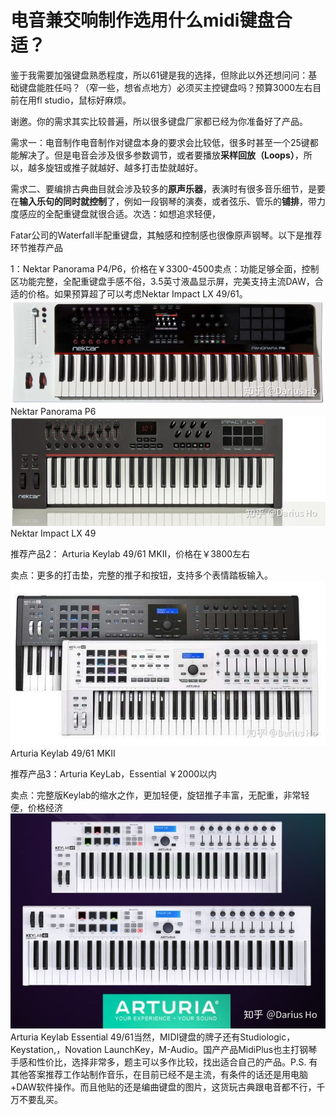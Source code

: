 



# 电音兼交响制作选用什么midi键盘合适？

鉴于我需要加强键盘熟悉程度，所以61键是我的选择，但除此以外还想问问：基础键盘能胜任吗？（窄一些，想省点地方）必须买主控键盘吗？预算3000左右目前在用fl studio，鼠标好麻烦。







谢邀。你的需求其实比较普遍，所以很多键盘厂家都已经为你准备好了产品。

需求一：电音制作电音制作对键盘本身的要求会比较低，很多时甚至一个25键都能解决了。但是电音会涉及很多参数调节，或者要播放**采样回放（Loops）**，所以，越多旋钮或推子就越好、越多打击垫就越好。

需求二、要编排古典曲目就会涉及较多的**原声乐器**，表演时有很多音乐细节，是要在**输入乐句的同时就控制**了，例如一段钢琴的演奏，或者弦乐、管乐的**铺排**，带力度感应的全配重键盘就很合适。次选：如想追求轻便，

Fatar公司的Waterfall半配重键盘，其触感和控制感也很像原声钢琴。以下是推荐环节推荐产品

1：Nektar Panorama P4/P6，价格在￥3300-4500卖点：功能足够全面，控制区功能完整，全配重键盘手感不俗，3.5英寸液晶显示屏，完美支持主流DAW，合适的价格。如果预算超了可以考虑Nektar Impact LX 49/61。![img](【选型】电音兼交响制作选用什么midi键盘合适？.assets/v2-3c20f4937840fec07ababeb2000432b9_hd.jpg)Nektar Panorama P6![img](【选型】电音兼交响制作选用什么midi键盘合适？.assets/v2-28f7279a76f5ca651fb29a19cd7012ad_hd.jpg)Nektar Impact LX 49

推荐产品2： Arturia Keylab 49/61 MKII，价格在￥3800左右

卖点：更多的打击垫，完整的推子和按钮，支持多个表情踏板输入。![img](【选型】电音兼交响制作选用什么midi键盘合适？.assets/v2-5c4aeb251bf1ae43df7672c12b194b58_hd.jpg)Arturia Keylab 49/61 MKII

推荐产品3：Arturia KeyLab，Essential ￥2000以内

卖点：完整版Keylab的缩水之作，更加轻便，旋钮推子丰富，无配重，非常轻便，价格经济![img](【选型】电音兼交响制作选用什么midi键盘合适？.assets/v2-b4bba27a847aa75d1f1d771bce5cc9ba_hd.jpg)Arturia Keylab Essential 49/61当然，MIDI键盘的牌子还有Studiologic，Keystation,，Novation LaunchKey，M-Audio。国产产品MidiPlus也主打钢琴手感和性价比，选择非常多，题主可以多作比较，找出适合自己的产品。P.S. 有其他答案推荐工作站制作音乐，在目前已经不是主流，有条件的话还是用电脑+DAW软件操作。而且他贴的还是编曲键盘的图片，这货玩古典跟电音都不行，千万不要乱买。